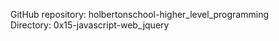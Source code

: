 GitHub repository: holbertonschool-higher_level_programming  
               Directory: 0x15-javascript-web_jquery